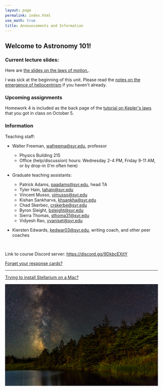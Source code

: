 ```yaml
---
layout: page 
permalink: index.html
use_math: true 
title: Announcements and Information
---
```


## Welcome to Astronomy 101!

### Current lecture slides:

Here are <a href="slides/lecture13/lecture13.pdf">the slides on the laws of motion.</a>. 

I was sick at the beginning of this unit. Please read the <a href="heliocentrism.html">notes on the emergence of heliocentrism</a> if you haven't already.


### Upcoming assignments

Homework 4 is included as the back page of the <a href="tutorials/keplers-laws/keplers-laws.pdf">tutorial on Kepler's laws</a> that you got in class on October 5. 



### Information

Teaching staff:

* Walter Freeman, <wafreema@syr.edu>, professor
  * Physics Building 215
  * Office (help/discussion) hours: Wednesday 2-4 PM, Friday 9-11 AM, or by drop-in (I'm often here)

* Graduate teaching assistants:
    * Patrick Adams, <paadams@syr.edu>, head TA
    * Tyler Hain, <tahain@syr.edu>
    * Vincent Musso, <vjmusso@syr.edu>
    * Kishan Sankharva, <khsankha@syr.edu>
    * Chad Skerbec, <crskerbe@syr.edu>
    * Byron Sleight, <bsleight@syr.edu>
    * Sierra Thomas, <sthoma31@syr.edu>
    * Vidyesh Rao, <vvaniset@syr.edu>
    
* Kiersten Edwards, <kedwar03@syr.edu>, writing coach, and other peer coaches 

<br>

Link to course Discord server: <https://discord.gg/9DkbcEXjtY>


<a href="cards.html">Forget your response cards?</a>

---

<a href="stellarium-mac.html">Trying to install Stellarium on a Mac?</a>

<center> <img src="darkened-milky-way.jpg">
<br>
